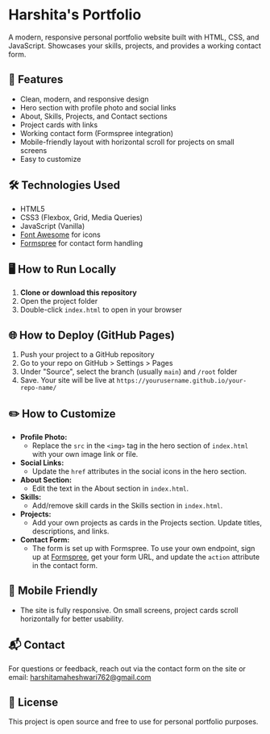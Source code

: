 # Harshita's Portfolio

A modern, responsive personal portfolio website built with HTML, CSS, and JavaScript. Showcases your skills, projects, and provides a working contact form.

## 🚀 Features

- Clean, modern, and responsive design
- Hero section with profile photo and social links
- About, Skills, Projects, and Contact sections
- Project cards with links
- Working contact form (Formspree integration)
- Mobile-friendly layout with horizontal scroll for projects on small screens
- Easy to customize

## 🛠️ Technologies Used

- HTML5
- CSS3 (Flexbox, Grid, Media Queries)
- JavaScript (Vanilla)
- [Font Awesome](https://fontawesome.com/) for icons
- [Formspree](https://formspree.io/) for contact form handling

## 🖥️ How to Run Locally

1. **Clone or download this repository**
2. Open the project folder
3. Double-click `index.html` to open in your browser

## 🌐 How to Deploy (GitHub Pages)

1. Push your project to a GitHub repository
2. Go to your repo on GitHub > Settings > Pages
3. Under "Source", select the branch (usually `main`) and `/root` folder
4. Save. Your site will be live at `https://yourusername.github.io/your-repo-name/`

## ✏️ How to Customize

- **Profile Photo:**
  - Replace the `src` in the `<img>` tag in the hero section of `index.html` with your own image link or file.
- **Social Links:**
  - Update the `href` attributes in the social icons in the hero section.
- **About Section:**
  - Edit the text in the About section in `index.html`.
- **Skills:**
  - Add/remove skill cards in the Skills section in `index.html`.
- **Projects:**
  - Add your own projects as cards in the Projects section. Update titles, descriptions, and links.
- **Contact Form:**
  - The form is set up with Formspree. To use your own endpoint, sign up at [Formspree](https://formspree.io/), get your form URL, and update the `action` attribute in the contact form.

## 📱 Mobile Friendly

- The site is fully responsive. On small screens, project cards scroll horizontally for better usability.

## 📬 Contact

For questions or feedback, reach out via the contact form on the site or email: harshitamaheshwari762@gmail.com

## 📝 License

This project is open source and free to use for personal portfolio purposes.
